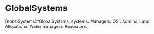 GlobalSystems
=============

GlobalSystems:#GlobalSystems, systems. Managers. OS . Admins, Land Allocations. Water managers. Resources.
